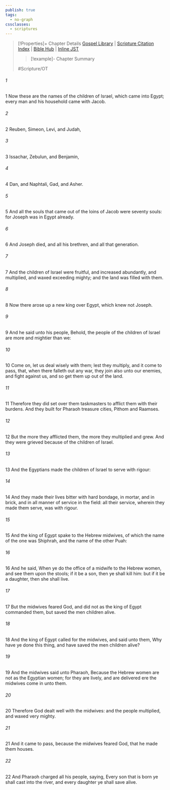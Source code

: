 ```yaml
---
publish: true
tags:
  - no-graph
cssclasses:
  - scriptures
---
```

>[!Properties]+ Chapter Details
>[Gospel Library](https://churchofjesuschrist.org/study/scriptures/ot/ex/1?lang=eng)    |    [Scripture Citation Index](https://scriptures.byu.edu/#06601::c06601)    |    [Bible Hub](https://biblehub.com/exodus/1.htm)    |    [Inline JST](https://scripturetoolbox.com/html/ic/Exodus/1.html)
>>[!example]- Chapter Summary
>> 
> 
>
>#Scripture/OT
###### 1
1 Now these are the names of the children of Israel, which came into Egypt; every man and his household came with Jacob.
###### 2
2 Reuben, Simeon, Levi, and Judah,
###### 3
3 Issachar, Zebulun, and Benjamin,
###### 4
4 Dan, and Naphtali, Gad, and Asher.
###### 5
5 And all the souls that came out of the loins of Jacob were seventy souls: for Joseph was in Egypt already.
###### 6
6 And Joseph died, and all his brethren, and all that generation.
###### 7
7 And the children of Israel were fruitful, and increased abundantly, and multiplied, and waxed exceeding mighty; and the land was filled with them.
###### 8
8 Now there arose up a new king over Egypt, which knew not Joseph.
###### 9
9 And he said unto his people, Behold, the people of the children of Israel are more and mightier than we:
###### 10
10 Come on, let us deal wisely with them; lest they multiply, and it come to pass, that, when there falleth out any war, they join also unto our enemies, and fight against us, and so get them up out of the land.
###### 11
11 Therefore they did set over them taskmasters to afflict them with their burdens. And they built for Pharaoh treasure cities, Pithom and Raamses.
###### 12
12 But the more they afflicted them, the more they multiplied and grew. And they were grieved because of the children of Israel.
###### 13
13 And the Egyptians made the children of Israel to serve with rigour:
###### 14
14 And they made their lives bitter with hard bondage, in mortar, and in brick, and in all manner of service in the field: all their service, wherein they made them serve, was with rigour.
###### 15
15 And the king of Egypt spake to the Hebrew midwives, of which the name of the one was Shiphrah, and the name of the other Puah:
###### 16
16 And he said, When ye do the office of a midwife to the Hebrew women, and see them upon the stools; if it be a son, then ye shall kill him: but if it be a daughter, then she shall live.
###### 17
17 But the midwives feared God, and did not as the king of Egypt commanded them, but saved the men children alive.
###### 18
18 And the king of Egypt called for the midwives, and said unto them, Why have ye done this thing, and have saved the men children alive?
###### 19
19 And the midwives said unto Pharaoh, Because the Hebrew women are not as the Egyptian women; for they are lively, and are delivered ere the midwives come in unto them.
###### 20
20 Therefore God dealt well with the midwives: and the people multiplied, and waxed very mighty.
###### 21
21 And it came to pass, because the midwives feared God, that he made them houses.
###### 22
22 And Pharaoh charged all his people, saying, Every son that is born ye shall cast into the river, and every daughter ye shall save alive.
